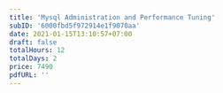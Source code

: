 ```yaml
---
title: 'Mysql Administration and Performance Tuning'
subID: '6000fbd5f972914e1f9070aa' 
date: 2021-01-15T13:10:57+07:00
draft: false
totalHours: 12
totalDays: 2
price: 7490
pdfURL: ''
---
```


